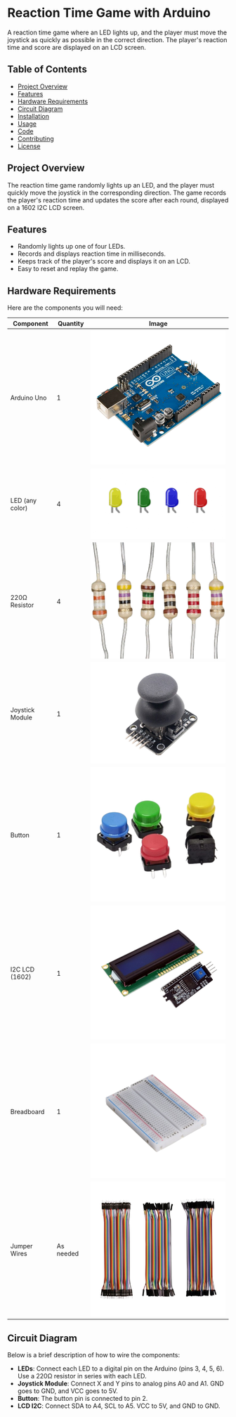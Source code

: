 # Reaction Time Game with Arduino

A reaction time game where an LED lights up, and the player must move the joystick as quickly as possible in the correct direction. The player's reaction time and score are displayed on an LCD screen.

## Table of Contents
- [Project Overview](#project-overview)
- [Features](#features)
- [Hardware Requirements](#hardware-requirements)
- [Circuit Diagram](#circuit-diagram)
- [Installation](#installation)
- [Usage](#usage)
- [Code](#code)
- [Contributing](#contributing)
- [License](#license)

## Project Overview
The reaction time game randomly lights up an LED, and the player must quickly move the joystick in the corresponding direction. The game records the player's reaction time and updates the score after each round, displayed on a 1602 I2C LCD screen.

## Features
- Randomly lights up one of four LEDs.
- Records and displays reaction time in milliseconds.
- Keeps track of the player's score and displays it on an LCD.
- Easy to reset and replay the game.

## Hardware Requirements
Here are the components you will need:

| Component        | Quantity | Image                                      |
|------------------|----------|--------------------------------------------|
| Arduino Uno      | 1        | ![Arduino Uno](img/arduino-uno.png)        |
| LED (any color)  | 4        | ![LED](img/led.png)                        |
| 220Ω Resistor    | 4        | ![Resistor](img/resistor.png)              |
| Joystick Module  | 1        | ![Joystick](img/joystick.png)              |
| Button           | 1        | ![Button](img/button.png)                  |
| I2C LCD (1602)   | 1        | ![LCD](img/lcd.png)                        |
| Breadboard       | 1        | ![Breadboard](img/breadboard.png)          |
| Jumper Wires     | As needed| ![Jumper Wires](img/jumper-wires.png)      |

## Circuit Diagram
Below is a brief description of how to wire the components:
- **LEDs**: Connect each LED to a digital pin on the Arduino (pins 3, 4, 5, 6). Use a 220Ω resistor in series with each LED.
- **Joystick Module**: Connect X and Y pins to analog pins A0 and A1. GND goes to GND, and VCC goes to 5V.
- **Button**: The button pin is connected to pin 2.
- **LCD I2C**: Connect SDA to A4, SCL to A5. VCC to 5V, and GND to GND.
